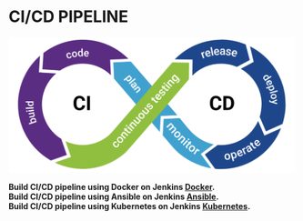 <h1> CI/CD PIPELINE</h1>

![Alt text](https://github.com/4msahsan/DevOps/blob/main/cicd.png "msahsan@hotmail.com")


**Build CI/CD pipeline using Docker on  Jenkins  [Docker](https://github.com/4msahsan/DevOps/tree/main/DOCKER-Images).**</br>
**Build CI/CD pipeline using Ansible on  Jenkins  [Ansible](https://github.com/4msahsan/DevOps/tree/main/Ansible).**</br>
**Build CI/CD pipeline using Kubernetes  on  Jenkins  [Kubernetes](https://github.com/4msahsan/DevOps/tree/main/DOCKER-Images).**</br>
